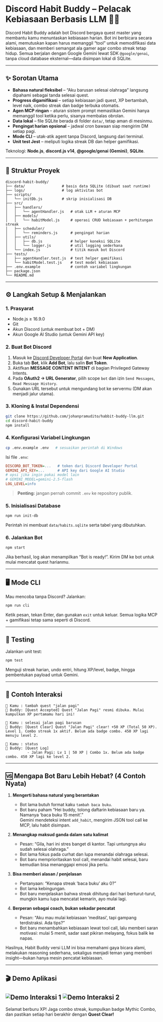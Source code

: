 # Discord Habit Buddy – Pelacak Kebiasaan Berbasis LLM 🤖💪

Discord Habit Buddy adalah bot Discord bergaya quest master yang membantu kamu menuntaskan kebiasaan harian. Bot ini berbicara secara alami, memutuskan kapan harus memanggil “tool” untuk memodifikasi data kebiasaan, dan memberi semangat ala gamer agar combo streak tetap hidup. Semua berjalan dengan Google Gemini lewat SDK `@google/genai`, tanpa cloud database eksternal—data disimpan lokal di SQLite.

---

## ✨ Sorotan Utama

- **Bahasa natural fleksibel** – “Aku barusan selesai olahraga” langsung dipahami sebagai tanda selesai quest.
- **Progress digamifikasi** – setiap kebiasaan jadi quest, XP bertambah, level naik, combo streak dan badge terbuka otomatis.
- **Agen MCP ringan** – aturan sistem prompt memastikan Gemini hanya memanggil tool ketika perlu, sisanya membalas obrolan.
- **Data lokal** – file SQLite berada di folder `data/`, tetap aman di mesinmu.
- **Pengingat harian opsional** – jadwal cron bawaan siap mengirim DM setiap pagi.
- **Mode CLI** – utak-atik agent tanpa Discord, langsung dari terminal.
- **Unit test Jest** – meliputi logika streak DB dan helper gamifikasi.

Teknologi: **Node.js**, **discord.js v14**, **@google/genai (Gemini)**, **SQLite**.

---

## 📁 Struktur Proyek

```
discord-habit-buddy/
├── data/                 # basis data SQLite (dibuat saat runtime)
├── logs/                 # log aktivitas bot
├── scripts/
│   └── initDb.js         # skrip inisialisasi DB
├── src/
│   ├── handlers/
│   │   └── agentHandler.js   # otak LLM + aturan MCP
│   ├── models/
│   │   └── habitModel.js     # operasi CRUD kebiasaan + perhitungan streak
│   ├── scheduler/
│   │   └── reminders.js      # pengingat harian
│   ├── utils/
│   │   ├── db.js             # helper koneksi SQLite
│   │   └── logger.js         # util logging sederhana
│   └── index.js              # titik masuk bot Discord
├── tests/
│   ├── agentHandler.test.js  # test helper gamifikasi
│   └── habitModel.test.js    # test model kebiasaan
├── .env.example              # contoh variabel lingkungan
├── package.json
└── README.md
```

---

## ⚙️ Langkah Setup & Menjalankan

### 1. Prasyarat

- Node.js ≥ 16.9.0
- Git
- Akun Discord (untuk membuat bot + DM)
- Akun Google AI Studio (untuk Gemini API key)

### 2. Buat Bot Discord

1. Masuk ke [Discord Developer Portal](https://discord.com/developers/applications) dan buat **New Application**.
2. Buka tab **Bot**, klik **Add Bot**, lalu salin **Bot Token**.
3. Aktifkan **MESSAGE CONTENT INTENT** di bagian Privileged Gateway Intents.
4. Pada **OAuth2 → URL Generator**, pilih scope `bot` dan izin `Send Messages`, `Read Message History`.
5. Gunakan URL tersebut untuk mengundang bot ke servermu (DM akan menjadi jalur utama).

### 3. Kloning & Instal Dependensi

```bash
git clone https://github.com/johanpramudito/habbit-buddy-llm.git
cd discord-habit-buddy
npm install
```

### 4. Konfigurasi Variabel Lingkungan

```bash
cp .env.example .env   # sesuaikan perintah di Windows
```

Isi file `.env`:

```ini
DISCORD_BOT_TOKEN=...   # token dari Discord Developer Portal
GEMINI_API_KEY=...      # API key dari Google AI Studio
# opsi jika ingin pakai model lain
# GEMINI_MODEL=gemini-2.5-flash
LOG_LEVEL=info
```

> **Penting:** jangan pernah commit `.env` ke repository publik.

### 5. Inisialisasi Database

```bash
npm run init-db
```

Perintah ini membuat `data/habits.sqlite` serta tabel yang dibutuhkan.

### 6. Jalankan Bot

```bash
npm start
```

Jika berhasil, log akan menampilkan “Bot is ready!”. Kirim DM ke bot untuk mulai mencatat quest harianmu.

---

## 🖥️ Mode CLI

Mau mencoba tanpa Discord? Jalankan:

```bash
npm run cli
```

Ketik pesan, tekan Enter, dan gunakan `exit` untuk keluar. Semua logika MCP + gamifikasi tetap sama seperti di Discord.

---

## 🧪 Testing

Jalankan unit test:

```bash
npm test
```

Menguji streak harian, undo entri, hitung XP/level, badge, hingga pembentukan payload untuk Gemini.

---

## 💬 Contoh Interaksi

```
👤 Kamu : tambah quest "jalan pagi"
🤖 Buddy: [Quest Accepted] Quest "Jalan Pagi" resmi dibuka. Mulai kumpulkan XP pertamamu hari ini!

👤 Kamu : selesai jalan pagi barusan
🤖 Buddy: [Quest Clear] Quest "Jalan Pagi" clear! +50 XP (Total 50 XP). Level 1. Combo streak 1x aktif. Belum ada badge combo. 450 XP lagi menuju level 2.

👤 Kamu : status
🤖 Buddy: [Quest Log]
          - Jalan Pagi: Lv 1 | 50 XP | Combo 1x. Belum ada badge combo. 450 XP lagi ke level 2.
```

---

## 🆚 Mengapa Bot Baru Lebih Hebat? (4 Contoh Nyata)

1. **Mengerti bahasa natural yang berantakan**

   - Bot lama butuh format kaku `tambah baca buku`.
   - Bot baru paham “Hei buddy, tolong daftarin kebiasaan baru ya. Namanya ‘baca buku 15 menit’.”  
     Gemini mendeteksi intent `add_habit`, mengirim JSON tool call ke MCP, lalu habit disimpan.

2. **Menangkap maksud ganda dalam satu kalimat**

   - Pesan: “Gila, hari ini stres banget di kantor. Tapi untungnya aku sudah selesai olahraga.”
   - Bot lama fokus pada curhat dan lupa menandai olahraga selesai.
   - Bot baru memprioritaskan tool call, menandai habit selesai, baru kemudian bisa menanggapi emosi jika perlu.

3. **Bisa memberi alasan / penjelasan**

   - Pertanyaan: “Kenapa streak ‘baca buku’ aku 0?”
   - Bot lama kebingungan.
   - Bot baru menjelaskan bahwa streak dihitung dari hari berturut-turut, mungkin kamu lupa mencatat kemarin, ayo mulai lagi.

4. **Berperan sebagai coach, bukan sekadar pencatat**
   - Pesan: “Aku mau mulai kebiasaan ‘meditasi’, tapi gampang terdistraksi. Ada tips?”
   - Bot baru menambahkan kebiasaan lewat tool call, lalu memberi saran motivasi: mulai 5 menit, sadar saat pikiran melayang, fokus balik ke napas.

Hasilnya, Habit Buddy versi LLM ini bisa memahami gaya bicara alami, melakukan reasoning sederhana, sekaligus menjadi teman yang memberi insight—bukan hanya mesin pencatat kebiasaan.

---

## 🎬 Demo Aplikasi

![Demo Interaksi 1](./videollm1.gif)
![Demo Interaksi 2](./videollm2.gif)
---

Selamat berburu XP! Jaga combo streak, kumpulkan badge Mythic Combo, dan pastikan setiap hari berakhir dengan **Quest Clear!**
